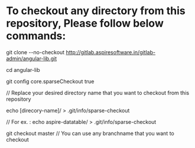 # To checkout any directory from this repository, Please follow below commands:

git clone --no-checkout http://gitlab.aspiresoftware.in/gitlab-admin/angular-lib.git

cd angular-lib

git config core.sparseCheckout true

// Replace your desired directory name that you want to checkout from this repository

echo [direcory-name]/ > .git/info/sparse-checkout

// For ex. : echo aspire-datatable/ > .git/info/sparse-checkout

git checkout master // You can use any branchname that you want to checkout